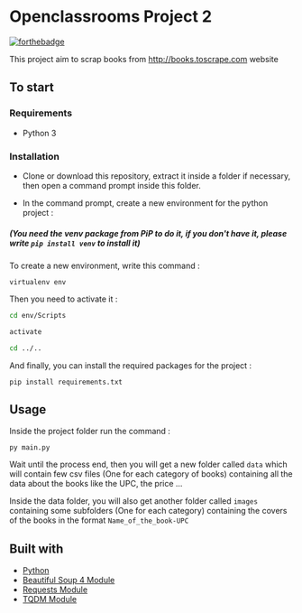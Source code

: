 # Openclassrooms Project 2

[![forthebadge](https://forthebadge.com/images/badges/made-with-python.svg)](https://forthebadge.com)

This project aim to scrap books from http://books.toscrape.com website

## To start

### Requirements

- Python 3

### Installation

- Clone or download this repository, extract it inside a folder if necessary, then open a command prompt inside this folder.

- In the command prompt, create a new environment for the python project :

##### (You need the venv package from PiP to do it, if you don't have it, please write `pip install venv` to install it)

To create a new environment, write this command :

`virtualenv env`

Then you need to activate it :

```bash
cd env/Scripts

activate

cd ../..
```

And finally, you can install the required packages for the project :

`pip install requirements.txt`

## Usage

Inside the project folder run the command :

`py main.py`

Wait until the process end, then you will get a new folder called `data` which will contain few csv files (One for each category of books) containing all the data about the books like the UPC, the price ...

Inside the data folder, you will also get another folder called `images` containing some subfolders (One for each category) containing the covers of the books in the format `Name_of_the_book-UPC`

## Built with

- [Python](https://www.python.org/)
- [Beautiful Soup 4 Module](https://pypi.org/project/beautifulsoup4/)
- [Requests Module](https://pypi.org/project/requests/)
- [TQDM Module](https://pypi.org/project/tqdm/)
